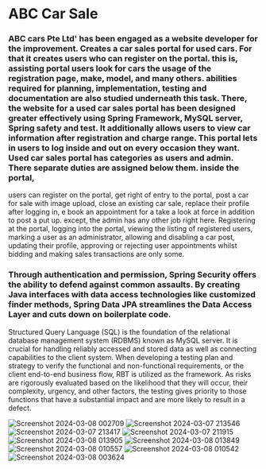 # ABC Car Sale

### ABC cars Pte Ltd' has been engaged as a website developer for the improvement. Creates a car sales portal for used cars. For that it creates users who can register on the portal. this is, assisting portal users look for cars the usage of the registration page, make, model, and many others. abilities required for planning, implementation, testing and documentation are also studied underneath this task. There, the website for a used car sales portal has been designed greater effectively using Spring Framework, MySQL server, Spring safety and test. It additionally allows users to view car information after registration and charge range. This portal lets in users to log inside and out on every occasion they want. Used car sales portal has categories as users and admin. There separate duties are assigned below them. inside the portal, 
users can register on the portal, get right of entry to the portal, post a car for sale with image upload, close an existing car sale, replace their profile after logging in, e book an appointment for a take a look at force in addition to post a put up. except, the admin has any other job right here. Registering at the portal, logging into the portal, viewing the listing of registered users, marking a user as an administrator, allowing and disabling a car post, updating their profile, approving or rejecting user appointments whilst bidding and making sales transactions are only some.

### Through authentication and permission, Spring Security offers the ability to defend against common assaults. By creating Java interfaces with data access technologies like customized finder methods, Spring Data JPA streamlines the Data Access Layer and cuts down on boilerplate code.
Structured Query Language (SQL) is the foundation of the relational database management system (RDBMS) known as MySQL server. It is crucial for handling reliably accessed and stored data as well as connecting capabilities to the client system.
When developing a testing plan and strategy to verify the functional and non-functional requirements, or the client end-to-end business flow, RBT is utilized as the framework. As risks are rigorously evaluated based on the likelihood that they will occur, their complexity, urgency, and other factors, the testing gives priority to those functions that have a substantial impact and are more likely to result in a defect.

![Screenshot 2024-03-08 002709](https://github.com/user-attachments/assets/cc2681b6-2bb3-4a0b-a7ea-70987e10bdbc)
![Screenshot 2024-03-07 213546](https://github.com/user-attachments/assets/3ceb16c8-992c-45b2-8a04-a55be10bfe83)
![Screenshot 2024-03-07 213417](https://github.com/user-attachments/assets/bf050cfe-b78a-4499-b5b4-9944f574f146)
![Screenshot 2024-03-07 211915](https://github.com/user-attachments/assets/7c16ce52-ee31-409a-987f-72a7791033ca)
![Screenshot 2024-03-08 013905](https://github.com/user-attachments/assets/9de3576a-cc5c-4c9d-af42-46d95a1d7e4e)
![Screenshot 2024-03-08 013849](https://github.com/user-attachments/assets/18139680-7dbb-4a09-82bb-b3973d669768)
![Screenshot 2024-03-08 010557](https://github.com/user-attachments/assets/8c09200d-a896-4c3a-857d-1f9d524e335f)
![Screenshot 2024-03-08 010542](https://github.com/user-attachments/assets/901b4c01-7b00-43d5-b02d-09e6540a0785)
![Screenshot 2024-03-08 003624](https://github.com/user-attachments/assets/6545af4f-f76c-4a2f-acd0-915b08cd1a48)
